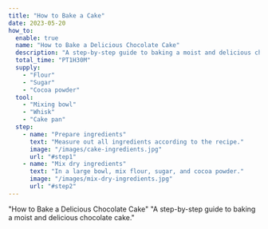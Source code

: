 ```yaml
---
title: "How to Bake a Cake"
date: 2023-05-20
how_to:
  enable: true
  name: "How to Bake a Delicious Chocolate Cake"
  description: "A step-by-step guide to baking a moist and delicious chocolate cake."
  total_time: "PT1H30M"
  supply:
    - "Flour"
    - "Sugar"
    - "Cocoa powder"
  tool:
    - "Mixing bowl"
    - "Whisk"
    - "Cake pan"
  step:
    - name: "Prepare ingredients"
      text: "Measure out all ingredients according to the recipe."
      image: "/images/cake-ingredients.jpg"
      url: "#step1"
    - name: "Mix dry ingredients"
      text: "In a large bowl, mix flour, sugar, and cocoa powder."
      image: "/images/mix-dry-ingredients.jpg"
      url: "#step2"
---
```




"How to Bake a Delicious Chocolate Cake"
"A step-by-step guide to baking a moist and delicious chocolate cake."